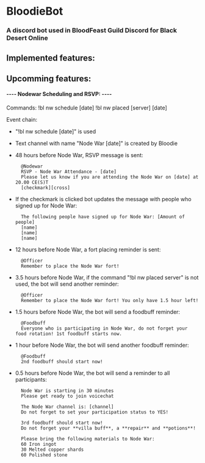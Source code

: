 # BloodieBot
### A discord bot used in BloodFeast Guild Discord for Black Desert Online

## Implemented features:

## Upcomming features:

#### ---- Nodewar Scheduling and RSVP: ----

Commands:
!bl nw schedule [date]
!bl nw placed [server] [date]

Event chain:
- "!bl nw schedule [date]" is used
- Text channel with name "Node War [date]" is created by Bloodie
- 48 hours before Node War, RSVP message is sent:
  	
		@Nodewar
		RSVP - Node War Attendance - [date]
		Please let us know if you are attending the Node War on [date] at 20.00 CE(S)T
		[checkmark][cross]
  	
- If the checkmark is clicked bot updates the message with people who signed up for Node War:
  	
		The following people have signed up for Node War: [Amount of people]
	 	[name]
	 	[name]
		[name]
  	
- 12 hours before Node War, a fort placing reminder is sent:
  	
		@Officer
   		Remember to place the Node War fort!
  	
- 3.5 hours before Node War, if the command "!bl nw placed server" is not used, the bot will send another reminder:
	
		@Officer
   		Remember to place the Node War fort! You only have 1.5 hour left!
	
- 1.5 hours before Node War, the bot will send a foodbuff reminder:
	
		@Foodbuff
		Everyone who is participating in Node War, do not forget your food rotation! 1st foodbuff starts now.
	
- 1 hour before Node War, the bot will send another foodbuff reminder:
	
		@Foodbuff
		2nd foodbuff should start now!
	
- 0.5 hours before Node War, the bot will send a reminder to all participants:
		
		Node War is starting in 30 minutes
		Please get ready to join voicechat

		The Node War channel is: [channel]
		Do not forget to set your participation status to YES!

		3rd foodbuff should start now!
		Do not forget your **villa buff**, a **repair** and **potions**!

		Please bring the following materials to Node War:
		60 Iron ingot
		30 Melted copper shards
		60 Polished stone
